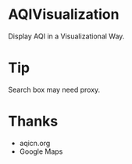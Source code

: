# AQIVisualization
Display AQI in a Visualizational Way.

# Tip
Search box may need proxy.

# Thanks
- aqicn.org
- Google Maps
